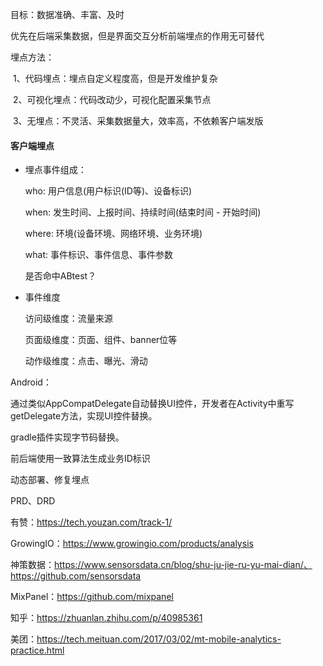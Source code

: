 目标：数据准确、丰富、及时

优先在后端采集数据，但是界面交互分析前端埋点的作用无可替代

埋点方法：

​	1、代码埋点：埋点自定义程度高，但是开发维护复杂

​	2、可视化埋点：代码改动少，可视化配置采集节点

​	3、无埋点：不灵活、采集数据量大，效率高，不依赖客户端发版

#### 客户端埋点

- 埋点事件组成：

  who: 用户信息(用户标识(ID等)、设备标识)

  when: 发生时间、上报时间、持续时间(结束时间 - 开始时间)

  where: 环境(设备环境、网络环境、业务环境)

  what: 事件标识、事件信息、事件参数

  是否命中ABtest？

- 事件维度

  访问级维度：流量来源

  页面级维度：页面、组件、banner位等

  动作级维度：点击、曝光、滑动

Android：

通过类似AppCompatDelegate自动替换UI控件，开发者在Activity中重写getDelegate方法，实现UI控件替换。

gradle插件实现字节码替换。



前后端使用一致算法生成业务ID标识



动态部署、修复埋点



PRD、DRD



有赞：https://tech.youzan.com/track-1/

GrowingIO：https://www.growingio.com/products/analysis

神策数据：https://www.sensorsdata.cn/blog/shu-ju-jie-ru-yu-mai-dian/、https://github.com/sensorsdata

MixPanel：https://github.com/mixpanel

知乎：https://zhuanlan.zhihu.com/p/40985361

美团：https://tech.meituan.com/2017/03/02/mt-mobile-analytics-practice.html